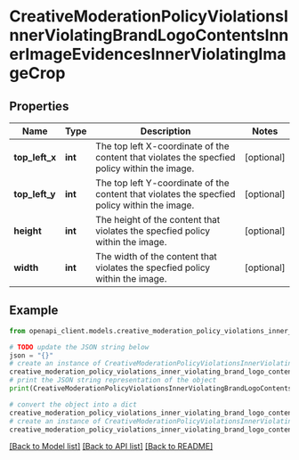 # CreativeModerationPolicyViolationsInnerViolatingBrandLogoContentsInnerImageEvidencesInnerViolatingImageCrop


## Properties

Name | Type | Description | Notes
------------ | ------------- | ------------- | -------------
**top_left_x** | **int** | The top left X-coordinate of the content that violates the specfied policy within the image. | [optional] 
**top_left_y** | **int** | The top left Y-coordinate of the content that violates the specfied policy within the image. | [optional] 
**height** | **int** | The height of the content that violates the specfied policy within the image. | [optional] 
**width** | **int** | The width of the content that violates the specfied policy within the image. | [optional] 

## Example

```python
from openapi_client.models.creative_moderation_policy_violations_inner_violating_brand_logo_contents_inner_image_evidences_inner_violating_image_crop import CreativeModerationPolicyViolationsInnerViolatingBrandLogoContentsInnerImageEvidencesInnerViolatingImageCrop

# TODO update the JSON string below
json = "{}"
# create an instance of CreativeModerationPolicyViolationsInnerViolatingBrandLogoContentsInnerImageEvidencesInnerViolatingImageCrop from a JSON string
creative_moderation_policy_violations_inner_violating_brand_logo_contents_inner_image_evidences_inner_violating_image_crop_instance = CreativeModerationPolicyViolationsInnerViolatingBrandLogoContentsInnerImageEvidencesInnerViolatingImageCrop.from_json(json)
# print the JSON string representation of the object
print(CreativeModerationPolicyViolationsInnerViolatingBrandLogoContentsInnerImageEvidencesInnerViolatingImageCrop.to_json())

# convert the object into a dict
creative_moderation_policy_violations_inner_violating_brand_logo_contents_inner_image_evidences_inner_violating_image_crop_dict = creative_moderation_policy_violations_inner_violating_brand_logo_contents_inner_image_evidences_inner_violating_image_crop_instance.to_dict()
# create an instance of CreativeModerationPolicyViolationsInnerViolatingBrandLogoContentsInnerImageEvidencesInnerViolatingImageCrop from a dict
creative_moderation_policy_violations_inner_violating_brand_logo_contents_inner_image_evidences_inner_violating_image_crop_from_dict = CreativeModerationPolicyViolationsInnerViolatingBrandLogoContentsInnerImageEvidencesInnerViolatingImageCrop.from_dict(creative_moderation_policy_violations_inner_violating_brand_logo_contents_inner_image_evidences_inner_violating_image_crop_dict)
```
[[Back to Model list]](../README.md#documentation-for-models) [[Back to API list]](../README.md#documentation-for-api-endpoints) [[Back to README]](../README.md)


